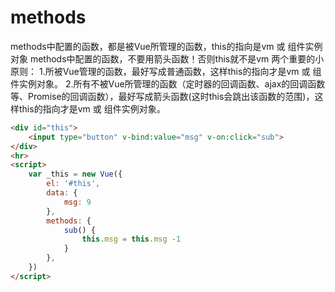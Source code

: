 # methods



methods中配置的函数，都是被Vue所管理的函数，this的指向是vm 或 组件实例对象
methods中配置的函数，不要用箭头函数！否则this就不是vm
两个重要的小原则：
    1.所被Vue管理的函数，最好写成普通函数，这样this的指向才是vm 或 组件实例对象。
    2.所有不被Vue所管理的函数（定时器的回调函数、ajax的回调函数等、Promise的回调函数），最好写成箭头函数(这时this会跳出该函数的范围)，这样this的指向才是vm 或 组件实例对象。


```html
<div id="this">
    <input type="button" v-bind:value="msg" v-on:click="sub">
</div>
<hr>
<script>
    var _this = new Vue({
        el: '#this',
        data: {
            msg: 9
        },
        methods: {
            sub() {
                this.msg = this.msg -1
            }
        },
    })
</script>
```